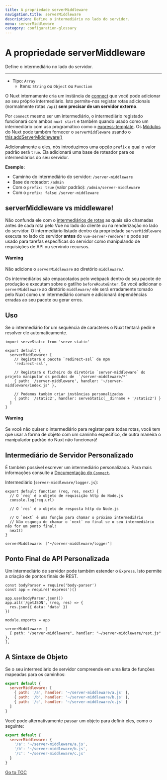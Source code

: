 ```yaml
---
title: A propriedade serverMiddleware
navigation.title: serverMiddleware
description: Define o intermediário no lado do servidor.
menu: serverMiddleware
category: configuration-glossary
---
```

# A propriedade serverMiddleware

Define o intermediário no lado do servidor.

---

- Tipo: `Array`
  - Itens: `String` ou `Object` ou `Function`

O Nuxt internamente cria um instância de [connect](https://github.com/senchalabs/connect) que você pode adicionar ao seu próprio intermediário. Isto permite-nos registar rotas adicionais (normalmente rotas `/api`) **sem precisar de um servidor externo**.

Por `connect` mesmo ser um intermediário, o intermediário registado funcionará com ambos `nuxt start` e também quando usado como um intermediário com uso programático como o [express-template](https://github.com/nuxt-community/express-template). Os [Módulos](./directory-structure/modules) do Nuxt pode também fornecer o `serverMiddleware` usando o [this.addServerMiddleware()](./internals-glossary/internals-module-container#addservermiddleware-middleware)

Adicionalmente a eles, nós introduzimos uma opção `prefix` a qual o valor padrão será `true`. Ela adicionará uma base de roteador para os intermediários do seu servidor. 

**Exemplo:**

- Caminho do intermediário do servidor: `/server-middleware`
- Base de roteador: `/admin`
- Com o `prefix: true` (valor padrão): `/admin/server-middleware`
- Com o `prefix: false`: `/server-middleware`

## serverMiddleware vs middleware!

Não confunda ele com o [intermediários de rotas](./directory-structure/middleware) as quais são chamadas antes de cada rota pelo Vue no lado do cliente ou na renderização no lado do servidor. O intermediário listado dentro da propriedade `serverMiddleware` executa no lado do servidor **antes** do `vue-server-renderer` e pode ser usado para tarefas específicas do servidor como manipulando de requisições de API ou servindo recursos.

#### Warning
Não adicione o `serverMiddleware` ao diretório `middleware/`.

Os intermediários são empacotados pelo webpack dentro do seu pacote de produção e executam sobre o gatilho `beforeRouteEnter`. Se você adicionar o `serverMiddleware` ao diretório `middleware/` ele será erradamente tomado pelo Nuxt como um intermediário comum e adicionará dependências erradas ao seu pacote ou gerar erros.


## Uso

Se o intermediário for um sequência de caracteres o Nuxt tentará pedir e resolver ele automaticamente.

```js{}[nuxt.config.js]
import serveStatic from 'serve-static'

export default {
  serverMiddleware: [
    // Registará o pacote `redirect-ssl` de npm 
    'redirect-ssl',

    // Registará o ficheiro do diretório `server-middleware` do projeto manipular os pedidos de  `/server-middleware/*`
    { path: '/server-middleware', handler: '~/server-middleware/index.js' },

    // Podemos também criar instâncias personalizadas
    { path: '/static2', handler: serveStatic(__dirname + '/static2') }
  ]
}
```

#### Warning
Se você não quiser o intermediário para registar para todas rotas, você tem que usar a forma de objeto com um caminho específico, de outra maneira o manipulador padrão do Nuxt não funcionará!


## Intermediário de Servidor Personalizado

É também possível escrever um intermediário personalizado. Para mais informações consulte a [Documentação do `Connect`](https://github.com/senchalabs/connect#appusefn).

Intermediário (`server-middleware/logger.js`):

```js{}[server-middleware/logger.js]
export default function (req, res, next) {
  // O `req` é o objeto de requisição http do Node.js
  console.log(req.url)

  // O `res` é o objeto de resposta http do Node.js

  // O `next` é uma função para chamar o próximo intermediário
  // Não esqueça de chamar o `next` no final se o seu intermediário não for um ponto final!
  next()
}
```

```js{}[nuxt.config.js]
serverMiddleware: ['~/server-middleware/logger']
```

## Ponto Final de API Personalizada

Um intermediário de servidor pode também estender o `Express`. Isto permite a criação de pontos finais de REST.

```js{}[server-middleware/rest.js]
const bodyParser = require('body-parser')
const app = require('express')()

app.use(bodyParser.json())
app.all('/getJSON', (req, res) => {
  res.json({ data: 'data' })
})

module.exports = app
```

```js{}[nuxt.config.js]
serverMiddleware: [
  { path: "/server-middleware", handler: "~/server-middleware/rest.js" },
],
```

## A Sintaxe de Objeto

Se o seu intermediário de servidor compreende em uma lista de funções mapeadas para os caminhos:

```js
export default {
  serverMiddleware: [
    { path: '/a', handler: '~/server-middleware/a.js' },
    { path: '/b', handler: '~/server-middleware/b.js' },
    { path: '/c', handler: '~/server-middleware/c.js' }
  ]
}
```

Você pode alternativamente passar um objeto para definir eles, como o seguinte:

```js
export default {
  serverMiddleware: {
    '/a': '~/server-middleware/a.js',
    '/b': '~/server-middleware/b.js',
    '/c': '~/server-middleware/c.js'
  }
}
```
<span style='float: footnote;'><a href="../index.html#toc">Go to TOC</a></span>
